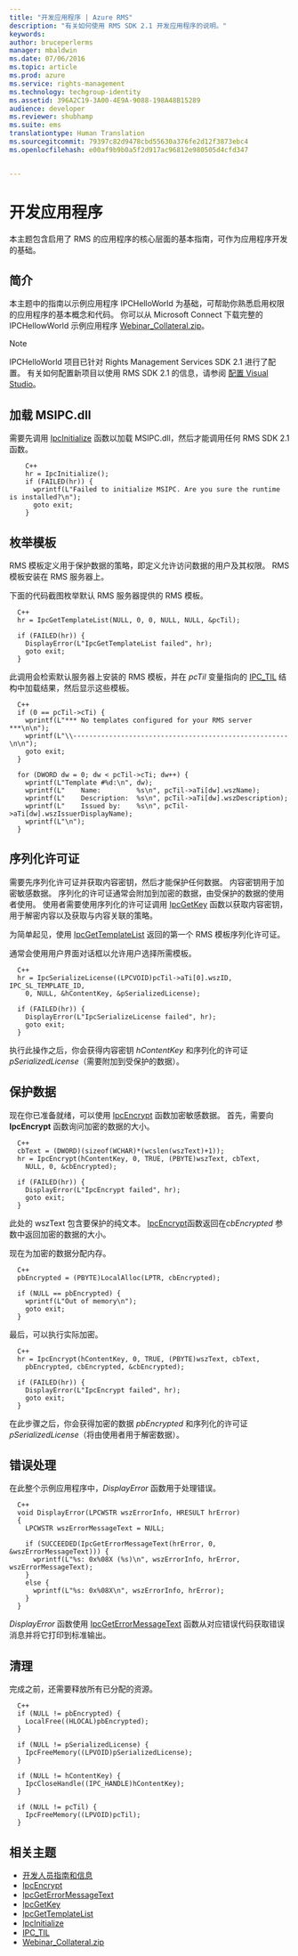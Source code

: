 ```yaml
---
title: "开发应用程序 | Azure RMS"
description: "有关如何使用 RMS SDK 2.1 开发应用程序的说明。"
keywords: 
author: bruceperlerms
manager: mbaldwin
ms.date: 07/06/2016
ms.topic: article
ms.prod: azure
ms.service: rights-management
ms.technology: techgroup-identity
ms.assetid: 396A2C19-3A00-4E9A-9088-198A48B15289
audience: developer
ms.reviewer: shubhamp
ms.suite: ems
translationtype: Human Translation
ms.sourcegitcommit: 79397c82d9478cbd55630a376fe2d12f3873ebc4
ms.openlocfilehash: e00af9b9b0a5f2d917ac96812e980505d4cfd347


---
```


# 开发应用程序

本主题包含启用了 RMS 的应用程序的核心层面的基本指南，可作为应用程序开发的基础。

## 简介

本主题中的指南以示例应用程序 IPCHelloWorld 为基础，可帮助你熟悉启用权限的应用程序的基本概念和代码。 你可以从 Microsoft Connect 下载完整的 IPCHellowWorld 示例应用程序 [Webinar_Collateral.zip](https://connect.microsoft.com/site1170/Downloads/DownloadDetails.aspx?DownloadID=42440)。

> [!Note] 
> IPCHelloWorld 项目已针对 Rights Management Services SDK 2.1 进行了配置。 有关如何配置新项目以使用 RMS SDK 2.1 的信息，请参阅 [配置 Visual Studio](how-to-configure-a-visual-studio-project-to-use-the-ad-rms-sdk-2-0.md)。

## 加载 MSIPC.dll

需要先调用 [IpcInitialize](/rights-management/sdk/2.1/api/win/functions#msipc_ipcinitialize) 函数以加载 MSIPC.dll，然后才能调用任何 RMS SDK 2.1 函数。

        C++
        hr = IpcInitialize();
        if (FAILED(hr)) {
          wprintf(L"Failed to initialize MSIPC. Are you sure the runtime is installed?\n");
          goto exit;
        }

## 枚举模板

RMS 模板定义用于保护数据的策略，即定义允许访问数据的用户及其权限。 RMS 模板安装在 RMS 服务器上。

下面的代码截图枚举默认 RMS 服务器提供的 RMS 模板。

      C++
      hr = IpcGetTemplateList(NULL, 0, 0, NULL, NULL, &pcTil);

      if (FAILED(hr)) {
        DisplayError(L"IpcGetTemplateList failed", hr);
        goto exit;
      }

此调用会检索默认服务器上安装的 RMS 模板，并在 *pcTil* 变量指向的 [IPC_TIL](/rights-management/sdk/2.1/api/win/ipc_til#msipc_ipc_til) 结构中加载结果，然后显示这些模板。

      C++
      if (0 == pcTil->cTi) {
        wprintf(L"*** No templates configured for your RMS server ***\n\n");
        wprintf(L"\\------------------------------------------------------\n\n");
        goto exit;
      }

      for (DWORD dw = 0; dw < pcTil->cTi; dw++) {
        wprintf(L"Template #%d:\n", dw);
        wprintf(L"    Name:         %s\n", pcTil->aTi[dw].wszName);
        wprintf(L"    Description:  %s\n", pcTil->aTi[dw].wszDescription);
        wprintf(L"    Issued by:    %s\n", pcTil->aTi[dw].wszIssuerDisplayName);
        wprintf(L"\n");
      }

## 序列化许可证

需要先序列化许可证并获取内容密钥，然后才能保护任何数据。 内容密钥用于加密敏感数据。 序列化的许可证通常会附加到加密的数据，由受保护的数据的使用者使用。 使用者需要使用序列化的许可证调用 [IpcGetKey](/rights-management/sdk/2.1/api/win/functions#msipc_ipcgetkey) 函数以获取内容密钥，用于解密内容以及获取与内容关联的策略。

为简单起见，使用 [IpcGetTemplateList](/rights-management/sdk/2.1/api/win/functions#msipc_ipcgettemplatelist) 返回的第一个 RMS 模板序列化许可证。

通常会使用用户界面对话框以允许用户选择所需模板。

      C++
      hr = IpcSerializeLicense((LPCVOID)pcTil->aTi[0].wszID, IPC_SL_TEMPLATE_ID,
        0, NULL, &hContentKey, &pSerializedLicense);

      if (FAILED(hr)) {
        DisplayError(L"IpcSerializeLicense failed", hr);
        goto exit;
      }

执行此操作之后，你会获得内容密钥 *hContentKey* 和序列化的许可证 *pSerializedLicense*（需要附加到受保护的数据）。


## 保护数据

现在你已准备就绪，可以使用 [IpcEncrypt](/rights-management/sdk/2.1/api/win/functions#msipc_ipcencrypt) 函数加密敏感数据。 首先，需要向 **IpcEncrypt** 函数询问加密的数据的大小。

      C++
      cbText = (DWORD)(sizeof(WCHAR)*(wcslen(wszText)+1));
      hr = IpcEncrypt(hContentKey, 0, TRUE, (PBYTE)wszText, cbText,
        NULL, 0, &cbEncrypted);

      if (FAILED(hr)) {
        DisplayError(L"IpcEncrypt failed", hr);
        goto exit;
      }

此处的 wszText 包含要保护的纯文本。 [IpcEncrypt](/rights-management/sdk/2.1/api/win/functions#msipc_ipcencrypt)函数返回在*cbEncrypted* 参数中返回加密的数据的大小。

现在为加密的数据分配内存。

      C++
      pbEncrypted = (PBYTE)LocalAlloc(LPTR, cbEncrypted);

      if (NULL == pbEncrypted) {
        wprintf(L"Out of memory\n");
        goto exit;
      }

最后，可以执行实际加密。

      C++
      hr = IpcEncrypt(hContentKey, 0, TRUE, (PBYTE)wszText, cbText,
        pbEncrypted, cbEncrypted, &cbEncrypted);

      if (FAILED(hr)) {
        DisplayError(L"IpcEncrypt failed", hr);
        goto exit;
      }

在此步骤之后，你会获得加密的数据 *pbEncrypted* 和序列化的许可证 *pSerializedLicense*（将由使用者用于解密数据）。

## 错误处理

在此整个示例应用程序中，*DisplayError* 函数用于处理错误。

      C++
      void DisplayError(LPCWSTR wszErrorInfo, HRESULT hrError)
      {
        LPCWSTR wszErrorMessageText = NULL;

        if (SUCCEEDED(IpcGetErrorMessageText(hrError, 0, &wszErrorMessageText))) {
          wprintf(L"%s: 0x%08X (%s)\n", wszErrorInfo, hrError, wszErrorMessageText);
        }
        else {
          wprintf(L"%s: 0x%08X\n", wszErrorInfo, hrError);
        }
      }

*DisplayError* 函数使用 [IpcGetErrorMessageText](/rights-management/sdk/2.1/api/win/functions#msipc_ipcgeterrormessagetext) 函数从对应错误代码获取错误消息并将它打印到标准输出。

## 清理

完成之前，还需要释放所有已分配的资源。

      C++
      if (NULL != pbEncrypted) {
        LocalFree((HLOCAL)pbEncrypted);
      }

      if (NULL != pSerializedLicense) {
        IpcFreeMemory((LPVOID)pSerializedLicense);
      }

      if (NULL != hContentKey) {
        IpcCloseHandle((IPC_HANDLE)hContentKey);
      }

      if (NULL != pcTil) {
        IpcFreeMemory((LPVOID)pcTil);
      }

## 相关主题

- [开发人员指南和信息](developer-notes.md)
- [IpcEncrypt](/rights-management/sdk/2.1/api/win/functions#msipc_ipcencrypt)
- [IpcGetErrorMessageText](/rights-management/sdk/2.1/api/win/functions#msipc_ipcgeterrormessagetext)
- [IpcGetKey](/rights-management/sdk/2.1/api/win/functions#msipc_ipcgetkey)
- [IpcGetTemplateList](/rights-management/sdk/2.1/api/win/functions#msipc_ipcgettemplatelist)
- [IpcInitialize](/rights-management/sdk/2.1/api/win/functions#msipc_ipcinitialize)
- [IPC_TIL](/rights-management/sdk/2.1/api/win/ipc_til#msipc_ipc_til)
- [Webinar_Collateral.zip](https://connect.microsoft.com/site1170/Downloads/DownloadDetails.aspx?DownloadID=42440)



<!--HONumber=Jul16_HO4-->


